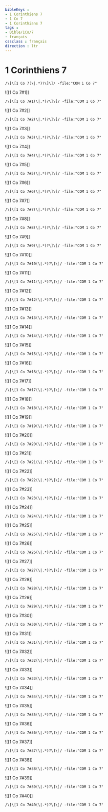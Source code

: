 ```yaml
---
bibleKeys : 
- 1 Corinthiens 7
- 1 Co 7
- 1 Corinthians 7
tags : 
- Bible/1Co/7
- français
cssclass : français
direction : ltr
---
```


# 1 Corinthiens 7

```query
/\[\[1 Co 7(\|.*)?\]\]/ -file:"COM 1 Co 7"
```



![[1 Co 7#1]]

```query
/\[\[1 Co 7#1(\|.*)?\]\]/ -file:"COM 1 Co 7"
```

![[1 Co 7#2]]

```query
/\[\[1 Co 7#2(\|.*)?\]\]/ -file:"COM 1 Co 7"
```

![[1 Co 7#3]]

```query
/\[\[1 Co 7#3(\|.*)?\]\]/ -file:"COM 1 Co 7"
```

![[1 Co 7#4]]

```query
/\[\[1 Co 7#4(\|.*)?\]\]/ -file:"COM 1 Co 7"
```

![[1 Co 7#5]]

```query
/\[\[1 Co 7#5(\|.*)?\]\]/ -file:"COM 1 Co 7"
```

![[1 Co 7#6]]

```query
/\[\[1 Co 7#6(\|.*)?\]\]/ -file:"COM 1 Co 7"
```

![[1 Co 7#7]]

```query
/\[\[1 Co 7#7(\|.*)?\]\]/ -file:"COM 1 Co 7"
```

![[1 Co 7#8]]

```query
/\[\[1 Co 7#8(\|.*)?\]\]/ -file:"COM 1 Co 7"
```

![[1 Co 7#9]]

```query
/\[\[1 Co 7#9(\|.*)?\]\]/ -file:"COM 1 Co 7"
```

![[1 Co 7#10]]

```query
/\[\[1 Co 7#10(\|.*)?\]\]/ -file:"COM 1 Co 7"
```

![[1 Co 7#11]]

```query
/\[\[1 Co 7#11(\|.*)?\]\]/ -file:"COM 1 Co 7"
```

![[1 Co 7#12]]

```query
/\[\[1 Co 7#12(\|.*)?\]\]/ -file:"COM 1 Co 7"
```

![[1 Co 7#13]]

```query
/\[\[1 Co 7#13(\|.*)?\]\]/ -file:"COM 1 Co 7"
```

![[1 Co 7#14]]

```query
/\[\[1 Co 7#14(\|.*)?\]\]/ -file:"COM 1 Co 7"
```

![[1 Co 7#15]]

```query
/\[\[1 Co 7#15(\|.*)?\]\]/ -file:"COM 1 Co 7"
```

![[1 Co 7#16]]

```query
/\[\[1 Co 7#16(\|.*)?\]\]/ -file:"COM 1 Co 7"
```

![[1 Co 7#17]]

```query
/\[\[1 Co 7#17(\|.*)?\]\]/ -file:"COM 1 Co 7"
```

![[1 Co 7#18]]

```query
/\[\[1 Co 7#18(\|.*)?\]\]/ -file:"COM 1 Co 7"
```

![[1 Co 7#19]]

```query
/\[\[1 Co 7#19(\|.*)?\]\]/ -file:"COM 1 Co 7"
```

![[1 Co 7#20]]

```query
/\[\[1 Co 7#20(\|.*)?\]\]/ -file:"COM 1 Co 7"
```

![[1 Co 7#21]]

```query
/\[\[1 Co 7#21(\|.*)?\]\]/ -file:"COM 1 Co 7"
```

![[1 Co 7#22]]

```query
/\[\[1 Co 7#22(\|.*)?\]\]/ -file:"COM 1 Co 7"
```

![[1 Co 7#23]]

```query
/\[\[1 Co 7#23(\|.*)?\]\]/ -file:"COM 1 Co 7"
```

![[1 Co 7#24]]

```query
/\[\[1 Co 7#24(\|.*)?\]\]/ -file:"COM 1 Co 7"
```

![[1 Co 7#25]]

```query
/\[\[1 Co 7#25(\|.*)?\]\]/ -file:"COM 1 Co 7"
```

![[1 Co 7#26]]

```query
/\[\[1 Co 7#26(\|.*)?\]\]/ -file:"COM 1 Co 7"
```

![[1 Co 7#27]]

```query
/\[\[1 Co 7#27(\|.*)?\]\]/ -file:"COM 1 Co 7"
```

![[1 Co 7#28]]

```query
/\[\[1 Co 7#28(\|.*)?\]\]/ -file:"COM 1 Co 7"
```

![[1 Co 7#29]]

```query
/\[\[1 Co 7#29(\|.*)?\]\]/ -file:"COM 1 Co 7"
```

![[1 Co 7#30]]

```query
/\[\[1 Co 7#30(\|.*)?\]\]/ -file:"COM 1 Co 7"
```

![[1 Co 7#31]]

```query
/\[\[1 Co 7#31(\|.*)?\]\]/ -file:"COM 1 Co 7"
```

![[1 Co 7#32]]

```query
/\[\[1 Co 7#32(\|.*)?\]\]/ -file:"COM 1 Co 7"
```

![[1 Co 7#33]]

```query
/\[\[1 Co 7#33(\|.*)?\]\]/ -file:"COM 1 Co 7"
```

![[1 Co 7#34]]

```query
/\[\[1 Co 7#34(\|.*)?\]\]/ -file:"COM 1 Co 7"
```

![[1 Co 7#35]]

```query
/\[\[1 Co 7#35(\|.*)?\]\]/ -file:"COM 1 Co 7"
```

![[1 Co 7#36]]

```query
/\[\[1 Co 7#36(\|.*)?\]\]/ -file:"COM 1 Co 7"
```

![[1 Co 7#37]]

```query
/\[\[1 Co 7#37(\|.*)?\]\]/ -file:"COM 1 Co 7"
```

![[1 Co 7#38]]

```query
/\[\[1 Co 7#38(\|.*)?\]\]/ -file:"COM 1 Co 7"
```

![[1 Co 7#39]]

```query
/\[\[1 Co 7#39(\|.*)?\]\]/ -file:"COM 1 Co 7"
```

![[1 Co 7#40]]

```query
/\[\[1 Co 7#40(\|.*)?\]\]/ -file:"COM 1 Co 7"
```

